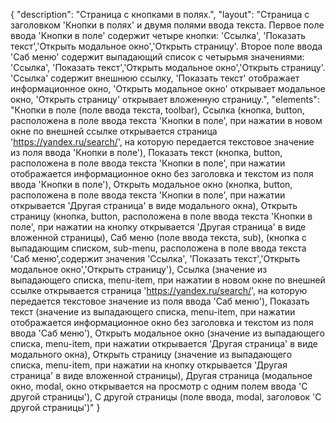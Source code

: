 {
"description": "Страница с кнопками в полях.",
"layout": "Страница с заголовком 'Кнопки в полях' и двумя полями ввода текста. Первое поле ввода 'Кнопки в поле' содержит четыре кнопки: 'Ссылка', 'Показать текст','Открыть модальное окно','Открыть страницу'. Второе поле ввода 'Саб меню' содержит выпадающий список с четырьмя значениями: 'Ссылка', 'Показать текст','Открыть модальное окно','Открыть страницу'. 'Ссылка' содержит внешнюю ссылку, 'Показать текст' отображает информационное окно, 'Открыть модальное окно' открывает модальное окно, 'Открыть страницу' открывает вложенную страницу.",
"elements": "Кнопки в поле (поле ввода текста, toolbar),
Ссылка (кнопка, button, расположена в поле ввода текста 'Кнопки в поле', при нажатии в новом окне по внешней ссылке открывается страница 'https://yandex.ru/search/', на которую передается текстовое значение из поля ввода 'Кнопки в поле'),
Показать текст (кнопка, button, расположена в поле ввода текста 'Кнопки в поле', при нажатии отображается информационное окно без заголовка и текстом из поля ввода 'Кнопки в поле'),
Открыть модальное окно (кнопка, button, расположена в поле ввода текста 'Кнопки в поле', при нажатии открывается 'Другая страница' в виде модального окна),
Открыть страницу (кнопка, button, расположена в поле ввода текста 'Кнопки в поле', при нажатии на кнопку открывается 'Другая страница' в виде вложенной страницы),
Саб меню (поле ввода текста, sub),
(кнопка с выпадающим списком, sub-menu, расположена в поле ввода текста 'Саб меню',содержит значения 'Ссылка', 'Показать текст','Открыть модальное окно','Открыть страницу'),
Ссылка (значение из выпадающего списка, menu-item, при нажатии в новом окне по внешней ссылке открывается страница 'https://yandex.ru/search/', на которую передается текстовое значение из поля ввода 'Саб меню'),
Показать текст (значение из выпадающего списка, menu-item, при нажатии отображается информационное окно без заголовка и текстом из поля ввода 'Саб меню'),
Открыть модальное окно (значение из выпадающего списка, menu-item, при нажатии открывается 'Другая страница' в виде модального окна),
Открыть страницу (значение из выпадающего списка, menu-item, при нажатии на кнопку открывается 'Другая страница' в виде вложенной страницы),
Другая страница (модальное окно, modal, окно открывается на просмотр с одним полем ввода 'С другой страницы'),
С другой страницы (поле ввода, modal, заголовок 'С другой страницы')"
}
